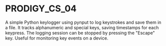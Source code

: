 # PRODIGY_CS_04
A simple Python keylogger using pynput to log keystrokes and save them in a file. It tracks alphanumeric and special keys, saving timestamps for each keypress. The logging session can be stopped by pressing the "Escape" key. Useful for monitoring key events on a device.
